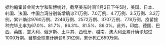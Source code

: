 据约翰霍普金斯大学和彭博统计，截至美东时间11月2日下午5时，美国、日本、韩国、法国、中国台湾分别新增确诊7.1万例、7.0万例、4.7万例、3.5万例、3.3万例，累计确诊9760万例、2246万例、2572万例、3707万例、778万例，疫苗接种完毕比率为67.0%、81.7%、86.3%、81.5%、86.0%。此外，印度、德国、巴西、英国、意大利、俄罗斯、土耳其、西班牙、越南、澳大利亚累计确诊超过1000万例。目前全球累计确诊6.31亿例，累计死亡659万例。